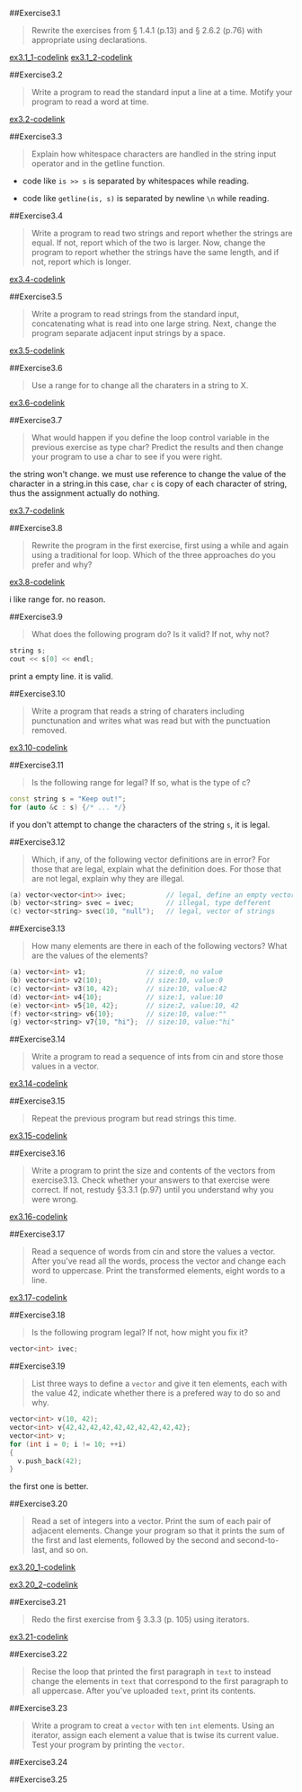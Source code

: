 ##Exercise3.1

> Rewrite the exercises from § 1.4.1 (p.13) and § 2.6.2 (p.76) with appropriate using declarations.

[ex3.1_1-codelink](exercise3.1_1.cc)
[ex3.1_2-codelink](exercise3.1_2.cc)

##Exercise3.2

> Write a program to read the standard input a line at a time. Motify your program to read a word at time.

[ex3.2-codelink](exercise3.2.cc)

##Exercise3.3

> Explain how whitespace characters are handled in the string input operator and in the getline function.

- code like `is >> s` is separated by whitespaces while reading.

- code like `getline(is, s)` is separated by newline `\n` while reading.

##Exercise3.4

> Write a program to read two strings and report whether the strings are equal. If not, report which of the two is larger. Now, change the program to report whether the strings have the same length, and if not, report which is longer.

[ex3.4-codelink](exercise3.4.cc)

##Exercise3.5

> Write a program to read strings from the standard input, concatenating what is read into one large string. Next, change the program separate adjacent input strings by a space.

[ex3.5-codelink](exercise3.5.cc)

##Exercise3.6

> Use a range for to change all the charaters in a string to X.

[ex3.6-codelink](exercise3.6.cc)

##Exercise3.7

> What would happen if you define the loop control variable in the previous exercise as type char? Predict the results and then change your program to use a char to see if you were right.

the string won't change. we must use reference to change the value of the character in a string.in this case, `char` `c` is copy of each character of string, thus the assignment actually do nothing.

[ex3.7-codelink](exercise3.7.cc)

##Exercise3.8

> Rewrite the program in the first exercise, first using a while and again using a traditional for loop. Which of the three approaches do you prefer and why?

[ex3.8-codelink](exercise3.8.cc)

i like range for. no reason.

##Exercise3.9

> What does the following program do? Is it valid? If not, why not?

```cpp
string s;
cout << s[0] << endl;
```

print a empty line. it is valid.

##Exercise3.10

> Write a program that reads a string of charaters including punctunation and writes what was read but with the punctuation removed.

[ex3.10-codelink](exercise3.10.cc)

##Exercise3.11

> Is the following range for legal? If so, what is the type of c?

```cpp
const string s = "Keep out!";
for (auto &c : s) {/* ... */}
```

if you don't attempt to change the characters of the string `s`, it is legal.

##Exercise3.12

> Which, if any, of the following vector definitions are in error? For those that are legal, explain what the definition does. For those that are not legal, explain why they are illegal.

```cpp
(a) vector<vector<int>> ivec;          // legal, define an empty vector
(b) vector<string> svec = ivec;        // illegal, type defferent
(c) vector<string> svec(10, "null");   // legal, vector of strings
```

##Exercise3.13

> How many elements are there in each of the following vectors? What are the values of the elements?

```cpp
(a) vector<int> v1;               // size:0, no value
(b) vector<int> v2(10);           // size:10, value:0
(c) vector<int> v3(10, 42);       // size:10, value:42
(d) vector<int> v4{10};           // size:1, value:10
(e) vector<int> v5{10, 42};       // size:2, value:10, 42
(f) vector<string> v6{10};        // size:10, value:""
(g) vector<string> v7{10, "hi"};  // size:10, value:"hi"
```

##Exercise3.14

> Write a program to read a sequence of ints from cin and store those values in a vector.

[ex3.14-codelink](exercise3.14.cc)

##Exercise3.15

> Repeat the previous program but read strings this time.

[ex3.15-codelink](exercise3.15.cc)

##Exercise3.16

> Write a program to print the size and contents of the vectors from exercise3.13. Check whether your answers to that exercise were correct. If not, restudy §3.3.1 (p.97) until you understand why you were wrong.

[ex3.16-codelink](exercise3.16.cc)

##Exercise3.17

> Read a sequence of words from cin and store the values a vector. After you've read all the words, process the vector and change each word to uppercase. Print the transformed elements, eight words to a line.

[ex3.17-codelink](exercise3.17.cc)

##Exercise3.18 

> Is the following program legal? If not, how might you fix it?

```cpp
vector<int> ivec;
```



##Exercise3.19

> List three ways to define a `vector` and give it ten elements, each with the value 42, indicate whether there is a prefered way to do so and why.

```cpp
vector<int> v(10, 42);
vector<int> v{42,42,42,42,42,42,42,42,42,42};
vector<int> v;
for (int i = 0; i != 10; ++i)
{
  v.push_back(42);
}
```
the first one is better.

##Exercise3.20

> Read a set of integers into a vector. Print the sum of each pair of adjacent elements. Change your program so that it prints the sum of the first and last elements, followed by the second and second-to-last, and so on.

[ex3.20_1-codelink](exercise3.20_1.cc)

[ex3.20_2-codelink](exercise3.20_2.cc)

##Exercise3.21

> Redo the first exercise from § 3.3.3 (p. 105) using iterators.

[ex3.21-codelink](exercise3.21.cc)

##Exercise3.22

> Recise the loop that printed the first paragraph in `text` to instead change the elements in `text` that correspond to the first paragraph to all uppercase. After you've uploaded `text`, print its contents.

##Exercise3.23

> Write a program to creat a `vector` with ten `int` elements. Using an iterator, assign each element a value that is twise its current value. Test your program by printing the `vector`.

##Exercise3.24

##Exercise3.25


